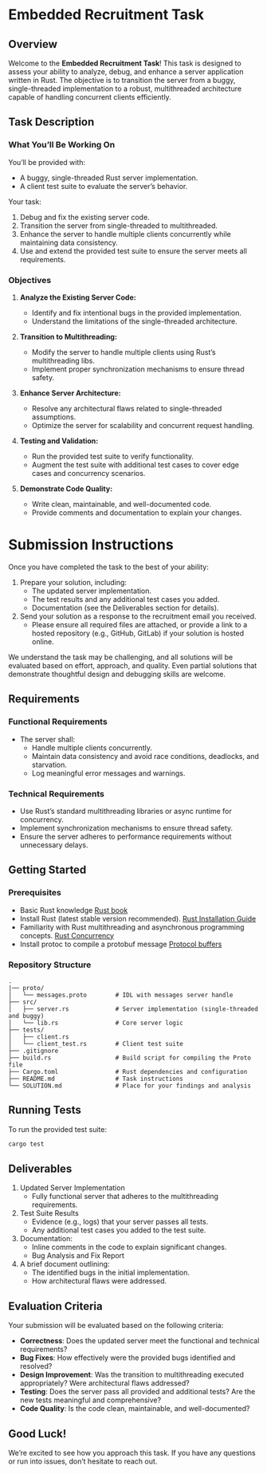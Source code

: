 # **Embedded Recruitment Task**

## **Overview**

Welcome to the **Embedded Recruitment Task**! This task is designed to assess your ability to analyze, debug, and enhance a server application written in Rust. The objective is to transition the server from a buggy, single-threaded implementation to a robust, multithreaded architecture capable of handling concurrent clients efficiently.

## **Task Description**

### **What You’ll Be Working On**
You’ll be provided with:
- A buggy, single-threaded Rust server implementation.
- A client test suite to evaluate the server’s behavior.

Your task:
1. Debug and fix the existing server code.
2. Transition the server from single-threaded to multithreaded.
3. Enhance the server to handle multiple clients concurrently while maintaining data consistency.
4. Use and extend the provided test suite to ensure the server meets all requirements.

### **Objectives**
1. **Analyze the Existing Server Code:**
   - Identify and fix intentional bugs in the provided implementation.
   - Understand the limitations of the single-threaded architecture.

2. **Transition to Multithreading:**
   - Modify the server to handle multiple clients using Rust’s multithreading libs.
   - Implement proper synchronization mechanisms to ensure thread safety.

3. **Enhance Server Architecture:**
   - Resolve any architectural flaws related to single-threaded assumptions.
   - Optimize the server for scalability and concurrent request handling.

4. **Testing and Validation:**
   - Run the provided test suite to verify functionality.
   - Augment the test suite with additional test cases to cover edge cases and concurrency scenarios.

5. **Demonstrate Code Quality:**
   - Write clean, maintainable, and well-documented code.
   - Provide comments and documentation to explain your changes.

# Submission Instructions
Once you have completed the task to the best of your ability:

1. Prepare your solution, including:
   - The updated server implementation.
   - The test results and any additional test cases you added.
   - Documentation (see the Deliverables section for details).
2. Send your solution as a response to the recruitment email you received.
   - Please ensure all required files are attached, or provide a link to a hosted repository (e.g., GitHub, GitLab) if your solution is hosted online.

We understand the task may be challenging, and all solutions will be evaluated based on effort, approach, and quality. Even partial solutions that demonstrate thoughtful design and debugging skills are welcome.

## **Requirements**

### **Functional Requirements**
- The server shall:
  - Handle multiple clients concurrently.
  - Maintain data consistency and avoid race conditions, deadlocks, and starvation.
  - Log meaningful error messages and warnings.

### **Technical Requirements**
- Use Rust’s standard multithreading libraries or async runtime for concurrency.
- Implement synchronization mechanisms to ensure thread safety.
- Ensure the server adheres to performance requirements without unnecessary delays.

## **Getting Started**

### **Prerequisites**
- Basic Rust knowledge [Rust book](https://doc.rust-lang.org/book/title-page.html)
- Install Rust (latest stable version recommended). [Rust Installation Guide](https://www.rust-lang.org/tools/install)
- Familiarity with Rust multithreading and asynchronous programming concepts. [Rust Concurrency](https://doc.rust-lang.org/book/ch16-00-concurrency.html)
- Install protoc to compile a protobuf message [Protocol buffers](https://protobuf.dev/overview/)

### **Repository Structure**
```plaintext
.
|── proto/
│   └── messages.proto        # IDL with messages server handle
├── src/
│   ├── server.rs             # Server implementation (single-threaded and buggy)
│   └── lib.rs                # Core server logic
├── tests/
│   ├── client.rs             
│   └── client_test.rs        # Client test suite
├── .gitignore
├── build.rs                  # Build script for compiling the Proto file
├── Cargo.toml                # Rust dependencies and configuration
├── README.md                 # Task instructions
└── SOLUTION.md               # Place for your findings and analysis
```

## Running Tests

To run the provided test suite:

```bash
cargo test
```

## Deliverables

1. Updated Server Implementation
   - Fully functional server that adheres to the multithreading requirements.
2. Test Suite Results
   - Evidence (e.g., logs) that your server passes all tests.
   - Any additional test cases you added to the test suite.
3. Documentation:
   - Inline comments in the code to explain significant changes.
   - Bug Analysis and Fix Report
4. A brief document outlining:
   - The identified bugs in the initial implementation.
   - How architectural flaws were addressed.

## Evaluation Criteria

Your submission will be evaluated based on the following criteria:
- **Correctness**: Does the updated server meet the functional and technical requirements?
- **Bug Fixes**: How effectively were the provided bugs identified and resolved?
- **Design Improvement**: Was the transition to multithreading executed appropriately? Were architectural flaws addressed?
- **Testing**: Does the server pass all provided and additional tests? Are the new tests meaningful and comprehensive?
- **Code Quality**: Is the code clean, maintainable, and well-documented?

## Good Luck!

We’re excited to see how you approach this task. If you have any questions or run into issues, don’t hesitate to reach out.
